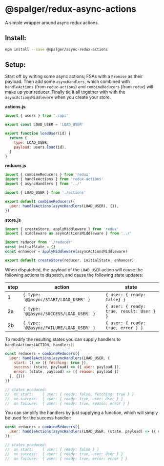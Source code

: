 # @spalger/redux-async-actions

A simple wrapper around async redux actions.

## Install:

```sh
npm install --save @spalger/async-redux-actions
```

## Setup:


Start off by writing some async actions; FSAs with a `Promise` as their payload. Then add some `asyncHandlers`, which combined with `handleActions` (from `redux-actions`) and `combineReducers` (from `redux`) will make up your reducer. Finally tie it all together with with the `asyncActionsMiddleware` when you create your store.


**actions.js**
```js
import { users } from './api'

export const LOAD_USER = 'LOAD_USER'

export function loadUser(id) {
  return {
    type: LOAD_USER,
    payload: users.load(id),
  }
}
```

**reducer.js**
```js
import { combineReducers } from 'redux'
import { handleActions } from 'redux-actions'
import { asyncHandlers } from '../'

import { LOAD_USER } from './actions'

export default combineReducers({
  user: handleActions(asyncHandlers(LOAD_USER), {}),
})
```

**store.js**
```js
import { createStore, applyMiddleware } from 'redux'
import { middleware as asyncActionsMiddleware } from '../'

import reducer from './reducer'
const initialState = {}
const enhancer = applyMiddleware(asyncActionsMiddleware)

export default createStore(reducer, initialState, enhancer)
```

When dispatched, the payload of the `LOAD_USER` action will cause the following actions to dispatch, and cause the following state updates:

| step | action | state |
| --- | --- | --- |
| 1 | `{ type: '@@async/START/LOAD_USER' }` | `{ user: { ready: false} }` |
| 2a | `{ type: '@@async/SUCCESS/LOAD_USER' }` | `{ user: { ready: true, result: User } }` |
| 2b | `{ type: '@@async/FAILURE/LOAD_USER' }` | `{ user: { ready: true, error } }` |

To modify the resulting states you can supply handlers to `handleActions(ACTION, handlers)`:

```js
const reducers = combineReducers({
  user: handleActions(asyncHandlers(LOAD_USER, {
    start: () => ({ fetching: true }),               
    success: (state, payload) => ({ user: payload }),
    error: (state, payload) => ({ reason: payload })
  }, {}))
})

// states produced:
//  on start:    { user: { ready: false, fetching: true } }
//  on success:  { user: { ready: true, user: User } }
//  on failure:  { user: { ready: true, reason: error } }
```

You can simplify the handlers by just supplying a function, which will simply be used for the success handler:

```js
const reducers = combineReducers({
  user: handleActions(asyncHandlers(LOAD_USER, (state, payload) => ({ user: payload })), {})
})

// states produced:
//  on start:    { user: { ready: false } }
//  on success:  { user: { ready: true, user: User } }
//  on failure:  { user: { ready: true, error: error } }
```
